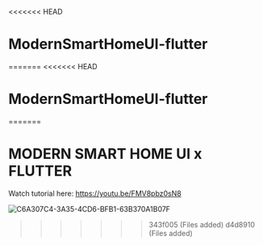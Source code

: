 <<<<<<< HEAD
# ModernSmartHomeUI-flutter
=======
<<<<<<< HEAD
# ModernSmartHomeUI-flutter
=======
# MODERN SMART HOME UI x FLUTTER

Watch tutorial here: https://youtu.be/FMV8pbz0sN8

![C6A307C4-3A35-4CD6-BFB1-63B370A1B07F](https://user-images.githubusercontent.com/29016489/200977277-210b239c-fd92-435e-ad99-0cccd6035afd.JPG)
>>>>>>> 343f005 (Files added)
>>>>>>> d4d8910 (Files added)
